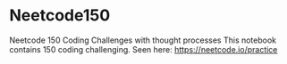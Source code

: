 # Neetcode150
Neetcode 150 Coding Challenges with thought processes
This notebook contains 150 coding challenging. Seen here: https://neetcode.io/practice
